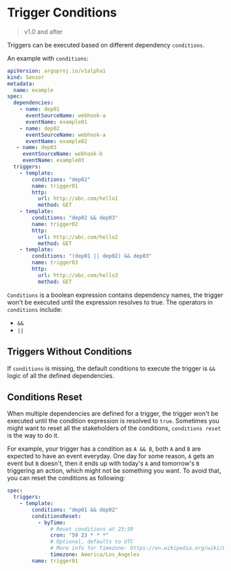 # Trigger Conditions

> v1.0 and after

Triggers can be executed based on different dependency `conditions`.

An example with `conditions`:

```yaml
apiVersion: argoproj.io/v1alpha1
kind: Sensor
metadata:
  name: example
spec:
  dependencies:
    - name: dep01
      eventSourceName: webhook-a
      eventName: example01
    - name: dep02
      eventSourceName: webhook-a
      eventName: example02
   - name: dep03
     eventSourceName: webhook-b
     eventName: example03
  triggers:
    - template:
        conditions: "dep02"
        name: trigger01
        http:
          url: http://abc.com/hello1
          method: GET
    - template:
        conditions: "dep02 && dep03"
        name: trigger02
        http:
          url: http://abc.com/hello2
          method: GET
    - template:
        conditions: "(dep01 || dep02) && dep03"
        name: trigger03
        http:
          url: http://abc.com/hello3
          method: GET
```

`Conditions` is a boolean expression contains dependency names, the trigger
won't be executed until the expression resolves to true. The operators in
`conditions` include:

- `&&`
- `||`

## Triggers Without Conditions

If `conditions` is missing, the default conditions to execute the trigger is
`&&` logic of all the defined dependencies.

## Conditions Reset

When multiple dependencies are defined for a trigger, the trigger won't be executed until the condition expression is resolved to `true`. Sometimes you might want to reset all the stakeholders of the conditions, `conditions reset` is the way to do it.

For example, your trigger has a condition as `A && B`, both `A` and `B` are expected to have an event everyday. One day for some reason, `A` gets an event but `B` doesn't, then it ends up with today's `A` and tomorrow's `B` triggering an action, which might not be something you want. To avoid that, you can reset the conditions as following:

```yaml
spec:
  triggers:
    - template:
        conditions: "dep01 && dep02"
        conditionsReset:
          - byTime:
              # Reset conditions at 23:59
              cron: "59 23 * * *"
              # Optional, defaults to UTC
              # More info for timezone: https://en.wikipedia.org/wiki/List_of_tz_database_time_zones
              timezone: America/Los_Angeles
        name: trigger01
```
